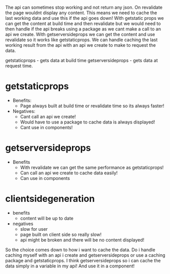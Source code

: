 The api can sometimes stop working and not return any json. On revalidate the page wouldnt display any content. This means we need to cache the last working data and use this if the api goes down!
With getstatic props we can get the content at build time and then revalidate but we would need to then handle if the api breaks using a package as we cant make a call to an api we create.
With getserversideprops we can get the content and use revalidate so it works like getstaticprops. We can handle caching the last working result from the api with an api we create to make to request the data.

getstaticprops - gets data at build time
getserversideprops - gets data at request time.

# getstaticprops
- Benefits:
    - Page always built at build time or revalidate time so its always faster!
- Negatives: 
    - Cant call an api we create!
    - Would have to use a package to cache data is always displayed!
    - Cant use in components!

# getserversideprops
- Benefits
    - With revalidate we can get the same performance as getstaticprops!
    - Can call an api we create to cache data easily!
    - Can use in components

# clientsidegeneration
- benefits
    - content will be up to date
- negatives
    - slow for user
    - page built on client side so really slow!
    - api might be broken and there will be no content displayed!

So the choice comes down to how i want to cache the data. Do i handle caching myself with an api i create and getserversideprops or use a caching package and getstaticprops.
I think getserversideprops so i can cache the data simply in a variable in my api! And use it in a component!